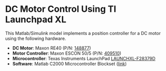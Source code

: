 # DC Motor Control Using TI Launchpad XL

This Matlab/Simulink model implements a position controller for a DC motor using the following hardware.

- **DC Motor**: Maxon RE40 (P/N: [148877](https://www.maxongroup.co.uk/medias/sys_master/root/8992314425374/EN-22-159.pdf))
- **Motor Controller**: Maxon ESCON 50/5 (P/N: [409510](https://www.maxongroup.co.uk/medias/sys_master/root/9350561792030/409510-ESCON-50-5-Hardware-Reference-En.pdf))
- **Microcontroller**: Texas Instruments LaunchPad [LAUNCHXL-F28379D](https://www.ti.com/tool/LAUNCHXL-F28379D)
- **Software**: Matlab C2000 Microcontroller Blockset ([link](https://www.ti.com/tool/LAUNCHXL-F28379D))

